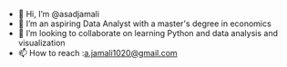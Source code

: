 - 👋 Hi, I’m @asadjamali
- 👀 I’m an aspiring Data Analyst with a master's degree in economics
- 💞️ I’m looking to collaborate on learning Python and data analysis and visualization
- 📫 How to reach :a.jamali1020@gmail.com

<!---
asadjamali/asadjamali is a ✨ special ✨ repository because its `README.md` (this file) appears on your GitHub profile.
You can click the Preview link to take a look at your changes.
--->
